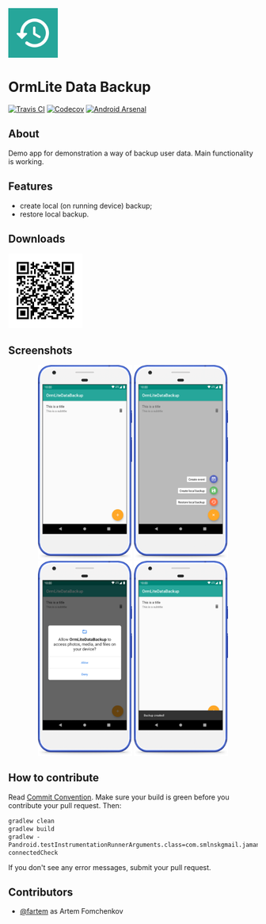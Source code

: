 <img src="media/logo/ic_app.png" height="100px" />

OrmLite Data Backup
=============

[![Travis CI](https://img.shields.io/travis/fartem/ormlite-data-backup)](https://travis-ci.org/fartem/ormlite-data-backup)
[![Codecov](https://img.shields.io/codecov/c/github/fartem/ormlite-data-backup)](https://codecov.io/gh/fartem/ormlite-data-backup)
[![Android Arsenal](https://img.shields.io/badge/Android%20Arsenal-OrmLite%20Data%20backup-brightgreen.svg?style=flat)](https://android-arsenal.com/details/3/7940)

About
-------------

Demo app for demonstration a way of backup user data.
Main functionality is working.

Features
-------------

* create local (on running device) backup;
* restore local backup.

Downloads
-------------

<img src="media/qrcodes/github_download.png" height="150px" />

Screenshots
-------------

<p align="center">
  <img src="media/screenshots/screenshot_01.png" width="190" />
  <img src="media/screenshots/screenshot_02.png" width="190" />
  <img src="media/screenshots/screenshot_03.png" width="190" />
  <img src="media/screenshots/screenshot_04.png" width="190" />
</p>

How to contribute
-------------

Read [Commit Convention](https://github.com/fartem/repository-rules/blob/master/commit-convention/COMMIT_CONVENTION.md). Make sure your build is green before you contribute your pull request. Then:

```shell
gradlew clean
gradlew build
gradlew -Pandroid.testInstrumentationRunnerArguments.class=com.smlnskgmail.jaman.ormlitedatabackup.AndroidTestSuite connectedCheck
```

If you don't see any error messages, submit your pull request.

Contributors
-------------

* [@fartem](https://github.com/fartem) as Artem Fomchenkov